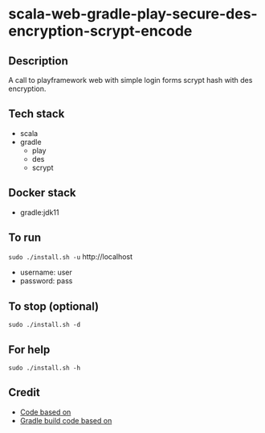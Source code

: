 # scala-web-gradle-play-secure-des-encryption-scrypt-encode

## Description
A call to playframework web
with simple login forms scrypt hash
with des encryption.

## Tech stack
- scala
- gradle
  - play
  - des
  - scrypt

## Docker stack
- gradle:jdk11

## To run
`sudo ./install.sh -u`
http://localhost
- username: user
- password: pass

## To stop (optional)
`sudo ./install.sh -d`

## For help
`sudo ./install.sh -h`

## Credit
- [Code based on](https://github.com/alvinj/PlayFrameworkLoginAuthenticationExample.git)
- [Gradle build code based on](https://gradle.github.io/playframework/#dependency_configurations)
